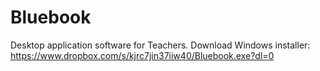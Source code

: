 # Bluebook
Desktop application software for Teachers.
Download Windows installer: https://www.dropbox.com/s/kjrc7jin37iiw40/Bluebook.exe?dl=0
